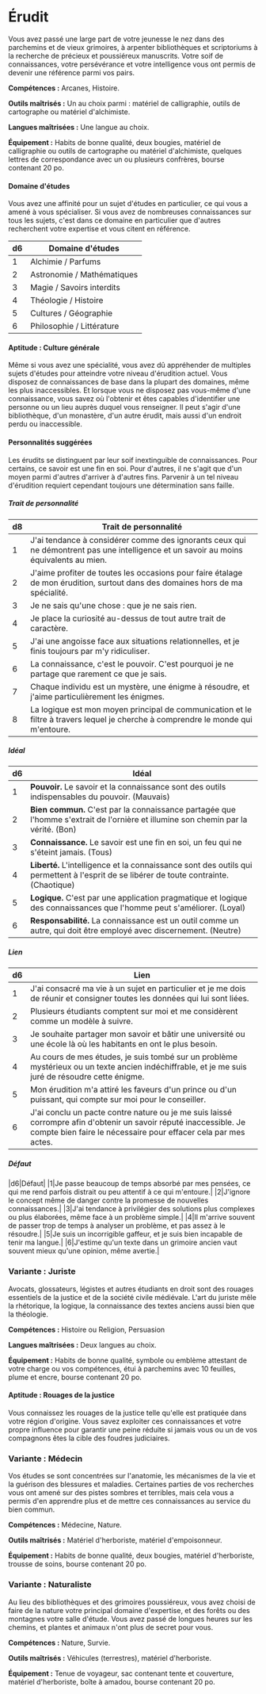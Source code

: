 
<!--Items-->

# <!--Name-->Érudit<!--/Name-->

Vous avez passé une large part de votre jeunesse le nez dans des parchemins et de vieux grimoires, à arpenter bibliothèques et scriptoriums à la recherche de précieux et poussiéreux manuscrits. Votre soif de connaissances, votre persévérance et votre intelligence vous ont permis de devenir une référence parmi vos pairs.

**Compétences :** Arcanes, Histoire.

**Outils maîtrisés :** Un au choix parmi : matériel de calligraphie, outils de cartographe ou matériel d'alchimiste.

**Langues maîtrisées :** Une langue au choix.

**Équipement :** Habits de bonne qualité, deux bougies, matériel de calligraphie ou outils de cartographe ou matériel d'alchimiste, quelques lettres de correspondance avec un ou plusieurs confrères, bourse contenant 20 po.

<!--Generic-->

#### <!--Name-->Domaine d'études<!--/Name-->

Vous avez une affinité pour un sujet d'études en particulier, ce qui vous a amené à vous spécialiser. Si vous avez de nombreuses connaissances sur tous les sujets, c'est dans ce domaine en particulier que d'autres recherchent votre expertise et vous citent en référence.

|d6|Domaine d'études|
|---|---|
|1|Alchimie / Parfums|
|2|Astronomie / Mathématiques|
|3|Magie / Savoirs interdits|
|4|Théologie / Histoire|
|5|Cultures / Géographie|
|6|Philosophie / Littérature|

<!--/Generic-->

<!--Generic-->

#### <!--Name-->Aptitude : Culture générale<!--/Name-->

Même si vous avez une spécialité, vous avez dû appréhender de multiples sujets d'études pour atteindre votre niveau d'érudition actuel. Vous disposez de connaissances de base dans la plupart des domaines, même les plus inaccessibles. Et lorsque vous ne disposez pas vous-même d'une connaissance, vous savez où l'obtenir et êtes capables d'identifier une personne ou un lieu auprès duquel vous renseigner. Il peut s'agir d'une bibliothèque, d'un monastère, d'un autre érudit, mais aussi d'un endroit perdu ou inaccessible.

<!--/Generic-->

<!--Items-->

#### <!--Name-->Personnalités suggérées<!--/Name-->

Les érudits se distinguent par leur soif inextinguible de connaissances. Pour certains, ce savoir est une fin en soi. Pour d'autres, il ne s'agit que d'un moyen parmi d'autres d'arriver à d'autres fins. Parvenir à un tel niveau d'érudition requiert cependant toujours une détermination sans faille.

<!--Generic-->

##### <!--Name-->Trait de personnalité<!--/Name-->

|d8|Trait de personnalité|
|---|---|
|1|J'ai tendance à considérer comme des <!--br-->ignorants ceux qui ne démontrent pas une <!--br-->intelligence et un savoir au moins équivalents <!--br-->au mien.|
|2|J'aime profiter de toutes les occasions pour <!--br-->faire étalage de mon érudition, surtout dans <!--br-->des domaines hors de ma spécialité.|
|3|Je ne sais qu'une chose : que je ne sais rien.|
|4|Je place la curiosité au-dessus de tout autre <!--br-->trait de caractère.|
|5|J'ai une angoisse face aux situations <!--br-->relationnelles, et je finis toujours par m'y <!--br-->ridiculiser.|
|6|La connaissance, c'est le pouvoir. C'est <!--br-->pourquoi je ne partage que rarement ce que je <!--br-->sais.|
|7|Chaque individu est un mystère, une énigme <!--br-->à résoudre, et j'aime particulièrement les <!--br-->énigmes.|
|8|La logique est mon moyen principal de <!--br-->communication et le filtre à travers lequel je <!--br-->cherche à comprendre le monde qui m'entoure.|

<!--/Generic-->

<!--Generic-->

##### <!--Name-->Idéal<!--/Name-->

|d6|Idéal|
|---|---|
|1|**Pouvoir.** Le savoir et la connaissance sont des <!--br-->outils indispensables du pouvoir. (Mauvais)|
|2|**Bien commun.** C'est par la connaissance <!--br-->partagée que l'homme s'extrait de l'ornière et <!--br-->illumine son chemin par la vérité. (Bon)|
|3|**Connaissance.** Le savoir est une fin en soi, un <!--br-->feu qui ne s'éteint jamais. (Tous)|
|4|**Liberté.** L'intelligence et la connaissance sont <!--br-->des outils qui permettent à l'esprit de se libérer <!--br-->de toute contrainte. (Chaotique)|
|5|**Logique.** C'est par une application <!--br-->pragmatique et logique des connaissances que <!--br-->l'homme peut s'améliorer. (Loyal)|
|6|**Responsabilité.** La connaissance est un outil <!--br-->comme un autre, qui doit être employé avec <!--br-->discernement. (Neutre)|

<!--/Generic-->

<!--Generic-->

##### <!--Name-->Lien<!--/Name-->

|d6|Lien|
|---|---|
|1|J'ai consacré ma vie à un sujet en particulier <!--br-->et je me dois de réunir et consigner toutes les <!--br-->données qui lui sont liées.|
|2|Plusieurs étudiants comptent sur moi et me <!--br-->considèrent comme un modèle à suivre.|
|3|Je souhaite partager mon savoir et bâtir une <!--br-->université ou une école là où les habitants en <!--br-->ont le plus besoin.|
|4|Au cours de mes études, je suis tombé sur <!--br-->un problème mystérieux ou un texte ancien <!--br-->indéchiffrable, et je me suis juré de résoudre <!--br-->cette énigme.|
|5|Mon érudition m'a attiré les faveurs d'un prince <!--br-->ou d'un puissant, qui compte sur moi pour le <!--br-->conseiller.|
|6|J'ai conclu un pacte contre nature ou je me <!--br-->suis laissé corrompre afin d'obtenir un savoir <!--br-->réputé inaccessible. Je compte bien faire le <!--br-->nécessaire pour effacer cela par mes actes.|

<!--/Generic-->

<!--Generic-->

##### <!--Name-->Défaut<!--/Name-->

|d6|Défaut|
|1|Je passe beaucoup de temps absorbé par mes <!--br-->pensées, ce qui me rend parfois distrait ou peu <!--br-->attentif à ce qui m'entoure.|
|2|J'ignore le concept même de danger contre la <!--br-->promesse de nouvelles connaissances.|
|3|J'ai tendance à privilégier des solutions plus <!--br-->complexes ou plus élaborées, même face à un <!--br-->problème simple.|
|4|Il m'arrive souvent de passer trop de temps <!--br-->à analyser un problème, et pas assez à le <!--br-->résoudre.|
|5|Je suis un incorrigible gaffeur, et je suis bien <!--br-->incapable de tenir ma langue.|
|6|J'estime qu'un texte dans un grimoire ancien <!--br-->vaut souvent mieux qu'une opinion, même <!--br-->avertie.|

<!--/Generic-->

<!--/Items-->

<!--Items-->

### <!--Name-->Variante : Juriste<!--/Name-->

Avocats, glossateurs, légistes et autres étudiants en droit sont des rouages essentiels de la justice et de la société civile médiévale. L'art du juriste mêle la rhétorique, la logique, la connaissance des textes anciens aussi bien que la théologie.

**Compétences :** Histoire ou Religion, Persuasion

**Langues maîtrisées :** Deux langues au choix.

**Équipement :** Habits de bonne qualité, symbole ou emblème attestant de votre charge ou vos compétences, étui à parchemins avec 10 feuilles, plume et encre, bourse contenant 20 po.

<!--Generic-->

#### <!--Name-->Aptitude : Rouages de la justice<!--/Name-->

Vous connaissez les rouages de la justice telle qu'elle est pratiquée dans votre région d'origine. Vous savez exploiter ces connaissances et votre propre influence pour garantir une peine réduite si jamais vous ou un de vos compagnons êtes la cible des foudres judiciaires.

<!--/Generic-->

<!--/Items-->

<!--Generic-->

### <!--Name-->Variante : Médecin<!--/Name-->

Vos études se sont concentrées sur l'anatomie, les mécanismes de la vie et la guérison des blessures et maladies. Certaines parties de vos recherches vous ont amené sur des pistes sombres et terribles, mais cela vous a permis d'en apprendre plus et de mettre ces connaissances au service du bien commun.

**Compétences :** Médecine, Nature.

**Outils maîtrisés :** Matériel d'herboriste, matériel d'empoisonneur.

**Équipement :** Habits de bonne qualité, deux bougies, matériel d'herboriste, trousse de soins, bourse contenant 20 po.

<!--/Generic-->

<!--Generic-->

### <!--Name-->Variante : Naturaliste<!--/Name-->

Au lieu des bibliothèques et des grimoires poussiéreux, vous avez choisi de faire de la nature votre principal domaine d'expertise, et des forêts ou des montagnes votre salle d'étude. Vous avez passé de longues heures sur les chemins, et plantes et animaux n'ont plus de secret pour vous.

**Compétences :** Nature, Survie.

**Outils maîtrisés :** Véhicules (terrestres), matériel d'herboriste.

**Équipement :** Tenue de voyageur, sac contenant tente et couverture, matériel d'herboriste, boîte à amadou, bourse contenant 20 po.

<!--/Generic-->

<!--/Items-->
